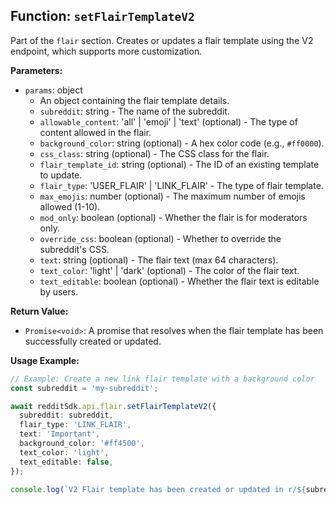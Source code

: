 ## Function: `setFlairTemplateV2`

Part of the `flair` section. Creates or updates a flair template using the V2 endpoint, which supports more customization.

**Parameters:**

- `params`: object
  - An object containing the flair template details.
  - `subreddit`: string - The name of the subreddit.
  - `allowable_content`: 'all' | 'emoji' | 'text' (optional) - The type of content allowed in the flair.
  - `background_color`: string (optional) - A hex color code (e.g., `#ff0000`).
  - `css_class`: string (optional) - The CSS class for the flair.
  - `flair_template_id`: string (optional) - The ID of an existing template to update.
  - `flair_type`: 'USER_FLAIR' | 'LINK_FLAIR' - The type of flair template.
  - `max_emojis`: number (optional) - The maximum number of emojis allowed (1-10).
  - `mod_only`: boolean (optional) - Whether the flair is for moderators only.
  - `override_css`: boolean (optional) - Whether to override the subreddit's CSS.
  - `text`: string (optional) - The flair text (max 64 characters).
  - `text_color`: 'light' | 'dark' (optional) - The color of the flair text.
  - `text_editable`: boolean (optional) - Whether the flair text is editable by users.

**Return Value:**

- `Promise<void>`: A promise that resolves when the flair template has been successfully created or updated.

**Usage Example:**

```typescript
// Example: Create a new link flair template with a background color
const subreddit = 'my-subreddit';

await redditSdk.api.flair.setFlairTemplateV2({
  subreddit: subreddit,
  flair_type: 'LINK_FLAIR',
  text: 'Important',
  background_color: '#ff4500',
  text_color: 'light',
  text_editable: false,
});

console.log(`V2 Flair template has been created or updated in r/${subreddit}.`);
``` 